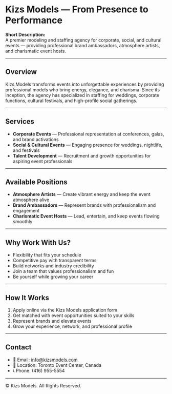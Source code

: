 # Kizs Models — From Presence to Performance

**Short Description:**  
A premier modeling and staffing agency for corporate, social, and cultural events — providing professional brand ambassadors, atmosphere artists, and charismatic event hosts.

---

## Overview  
Kizs Models transforms events into unforgettable experiences by providing professional models who bring energy, elegance, and charisma. Since its inception, the agency has specialized in staffing for weddings, corporate functions, cultural festivals, and high-profile social gatherings.  

---

## Services
- **Corporate Events** — Professional representation at conferences, galas, and brand activations  
- **Social & Cultural Events** — Engaging presence for weddings, nightlife, and festivals  
- **Talent Development** — Recruitment and growth opportunities for aspiring event professionals  

---

## Available Positions
- **Atmosphere Artists** — Create vibrant energy and keep the event atmosphere alive  
- **Brand Ambassadors** — Represent brands with professionalism and engagement  
- **Charismatic Event Hosts** — Lead, entertain, and keep events flowing smoothly  

---

## Why Work With Us?
- Flexibility that fits your schedule  
- Competitive pay with transparent terms  
- Build networks and industry credibility  
- Join a team that values professionalism and fun  
- Be yourself while growing your career  

---

## How It Works
1. Apply online via the Kizs Models application form  
2. Get matched with event opportunities suited to your skills  
3. Represent brands and elevate events  
4. Grow your experience, network, and professional profile  

---

## Contact  
- 📧 Email: info@kizsmodels.com  
- 📍 Location: Toronto Event Center, Canada  
- 📞 Phone: (416) 955-5554  

---

© Kizs Models. All Rights Reserved.
